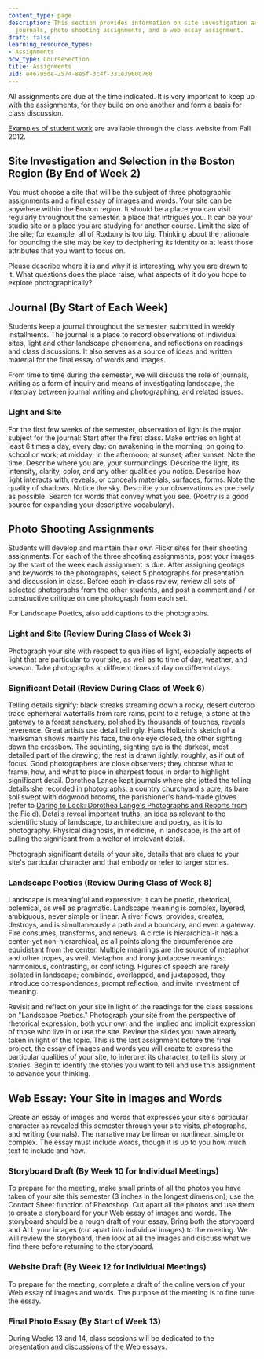 ```yaml
---
content_type: page
description: This section provides information on site investigation and selection,
  journals, photo shooting assignments, and a web essay assignment.
draft: false
learning_resource_types:
- Assignments
ocw_type: CourseSection
title: Assignments
uid: e46795de-2574-8e5f-3c4f-331e3960d760
---
```

All assignments are due at the time indicated. It is very important to keep up with the assignments, for they build on one another and form a basis for class discussion. 

[Examples of student work](https://web.mit.edu/landphoto/projects.html?y=2012) are available through the class website from Fall 2012.

## Site Investigation and Selection in the Boston Region (By End of Week 2)

You must choose a site that will be the subject of three photographic assignments and a final essay of images and words. Your site can be anywhere within the Boston region. It should be a place you can visit regularly throughout the semester, a place that intrigues you. It can be your studio site or a place you are studying for another course. Limit the size of the site; for example, all of Roxbury is too big. Thinking about the rationale for bounding the site may be key to deciphering its identity or at least those attributes that you want to focus on.

Please describe where it is and why it is interesting, why you are drawn to it. What questions does the place raise, what aspects of it do you hope to explore photographically?

## Journal (By Start of Each Week)

Students keep a journal throughout the semester, submitted in weekly installments. The journal is a place to record observations of individual sites, light and other landscape phenomena, and reflections on readings and class discussions. It also serves as a source of ideas and written material for the final essay of words and images.

From time to time during the semester, we will discuss the role of journals, writing as a form of inquiry and means of investigating landscape, the interplay between journal writing and photographing, and related issues.

### Light and Site

For the first few weeks of the semester, observation of light is the major subject for the journal: Start after the first class. Make entries on light at least 6 times a day, every day: on awakening in the morning; on going to school or work; at midday; in the afternoon; at sunset; after sunset. Note the time. Describe where you are, your surroundings. Describe the light, its intensity, clarity, color, and any other qualities you notice. Describe how light interacts with, reveals, or conceals materials, surfaces, forms. Note the quality of shadows. Notice the sky. Describe your observations as precisely as possible. Search for words that convey what you see. (Poetry is a good source for expanding your descriptive vocabulary).

## Photo Shooting Assignments

Students will develop and maintain their own Flickr sites for their shooting assignments. For each of the three shooting assignments, post your images by the start of the week each assignment is due. After assigning geotags and keywords to the photographs, select 5 photographs for presentation and discussion in class. Before each in-class review, review all sets of selected photographs from the other students, and post a comment and / or constructive critique on one photograph from each set.

For Landscape Poetics, also add captions to the photographs.

### Light and Site (Review During Class of Week 3)

Photograph your site with respect to qualities of light, especially aspects of light that are particular to your site, as well as to time of day, weather, and season. Take photographs at different times of day on different days.

### Significant Detail (Review During Class of Week 6)

Telling details signify: black streaks streaming down a rocky, desert outcrop trace ephemeral waterfalls from rare rains, point to a refuge; a stone at the gateway to a forest sanctuary, polished by thousands of touches, reveals reverence. Great artists use detail tellingly. Hans Holbein's sketch of a marksman shows mainly his face, the one eye closed, the other sighting down the crossbow. The squinting, sighting eye is the darkest, most detailed part of the drawing; the rest is drawn lightly, roughly, as if out of focus. Good photographers are close observers; they choose what to frame, how, and what to place in sharpest focus in order to highlight significant detail. Dorothea Lange kept journals where she jotted the telling details she recorded in photographs: a country churchyard's acre, its bare soil swept with dogwood brooms, the parishioner's hand-made gloves (refer to [Daring to Look: Dorothea Lange's Photographs and Reports from the Field](http://daringtolook.com/wp/)). Details reveal important truths, an idea as relevant to the scientific study of landscape, to architecture and poetry, as it is to photography. Physical diagnosis, in medicine, in landscape, is the art of culling the significant from a welter of irrelevant detail.

Photograph significant details of your site, details that are clues to your site's particular character and that embody or refer to larger stories.

### Landscape Poetics (Review During Class of Week 8)

Landscape is meaningful and expressive; it can be poetic, rhetorical, polemical, as well as pragmatic. Landscape meaning is complex, layered, ambiguous, never simple or linear. A river flows, provides, creates, destroys, and is simultaneously a path and a boundary, and even a gateway. Fire consumes, transforms, and renews. A circle is hierarchical-it has a center-yet non-hierarchical, as all points along the circumference are equidistant from the center. Multiple meanings are the source of metaphor and other tropes, as well. Metaphor and irony juxtapose meanings: harmonious, contrasting, or conflicting. Figures of speech are rarely isolated in landscape; combined, overlapped, and juxtaposed, they introduce correspondences, prompt reflection, and invite investment of meaning.

Revisit and reflect on your site in light of the readings for the class sessions on "Landscape Poetics." Photograph your site from the perspective of rhetorical expression, both your own and the implied and implicit expression of those who live in or use the site. Review the slides you have already taken in light of this topic. This is the last assignment before the final project, the essay of images and words you will create to express the particular qualities of your site, to interpret its character, to tell its story or stories. Begin to identify the stories you want to tell and use this assignment to advance your thinking.

## Web Essay: Your Site in Images and Words

Create an essay of images and words that expresses your site's particular character as revealed this semester through your site visits, photographs, and writing (journals). The narrative may be linear or nonlinear, simple or complex. The essay must include words, though it is up to you how much text to include and how.

### Storyboard Draft (By Week 10 for Individual Meetings)

To prepare for the meeting, make small prints of all the photos you have taken of your site this semester (3 inches in the longest dimension); use the Contact Sheet function of Photoshop. Cut apart all the photos and use them to create a storyboard for your Web essay of images and words. The storyboard should be a rough draft of your essay. Bring both the storyboard and ALL your images (cut apart into individual images) to the meeting. We will review the storyboard, then look at all the images and discuss what we find there before returning to the storyboard.

### Website Draft (By Week 12 for Individual Meetings)

To prepare for the meeting, complete a draft of the online version of your Web essay of images and words. The purpose of the meeting is to fine tune the essay.

### Final Photo Essay (By Start of Week 13)

During Weeks 13 and 14, class sessions will be dedicated to the presentation and discussions of the Web essays.